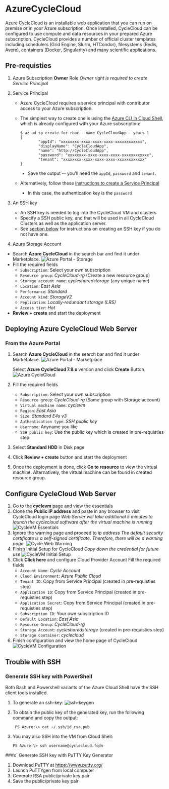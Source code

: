 # AzureCycleCloud
Azure CycleCloud is an installable web application that you can run on premise or in your Azure subscription. Once installed, CycleCloud can be configured to use compute and data resources in your prepared Azure subscription. CycleCloud provides a number of official cluster templates including schedulers (Grid Engine, Slurm, HTCondor), filesystems (Redis, Avere), containers (Docker, Singularity) and many scientific applications. 

## Pre-requisties
1. Azure Subscription **Owner** Role
    *Owner right is required to create Service Principal*
2. Service Principal
    - Azure CycleCloud requires a service principal with contributor access to your Azure subscription. 

    - The simplest way to create one is using the [Azure CLI in Cloud Shell](https://shell.azure.com), which is already configured with your Azure subscription:
        ```
        $ az ad sp create-for-rbac --name CycleCloudApp --years 1
        {
                "appId": "xxxxxxxx-xxxx-xxxx-xxxx-xxxxxxxxxxxx",
                "displayName": "CycleCloudApp",
                "name": "http://CycleCloudApp",
                "password": "xxxxxxxx-xxxx-xxxx-xxxx-xxxxxxxxxxxx",
                "tenant": "xxxxxxxx-xxxx-xxxx-xxxx-xxxxxxxxxxxx"
        }
        ```
        - Save the output -- you'll need the `appId`, `password` and `tenant`. 

    - Alternatively, follow these [instructions to create a Service Principal](https://docs.microsoft.com/en-us/azure/azure-resource-manager/resource-group-create-service-principal-portal) 
        -  In this case, the authentication key is the `password`

3. An SSH key

    - An SSH key is needed to log into the CycleCloud VM and clusters
    - Specify a SSH public key, and that will be used in all CycleCloud Clusters as well as the application server.
    - See [section below](#trouble-with-ssh) for instructions on creating an SSH key if you do not have one.

4. Azure Storage Account
- Search **Azure CycleCloud** in the search bar and find it under Marketplace.
    ![Azure Portal - Storage](/images/cyclecloud_storageac.png)
- Fill the required fields
    - `Subscription`: Select your own subscription
    - `Resource group`: *CycleCloud-rg* (Create a new resource group)
    - `Storage account name`: *cyclesharedstorage* (any unique name)
    - `Location`: *East Asia*
    - `Performance`: *Standard*
    - `Account kind`: *StorageV2*
    - `Peplication`: *Locally-redundant storage (LRS)*
    - `Access tier`: *Hot*
- **Review + create** and start the deployment

## Deploying Azure CycleCloud Web Server
### From the Azure Portal
1. Search **Azure CycleCloud** in the search bar and find it under Marketplace.
    ![Azure Portal - Marketplace](/images/cyclecloud_marketplace.png)

    Select **Azure CycleCloud 7.9.x** version and click **Create** Button.
    ![Azure CycleCloud](/images/cyclecloud_description.png)
2. Fill the required fields 
    - `Subscription`: Select your own subscription
    - `Resource group`: *CycleCloud-rg* (Same group with Storage account)
    - `Virtual machine name`: *cyclevm*
    - `Region`: *East Asia*
    - `Size`: *Standard E4s v3*
    - `Authentication type`: *SSH public key*
    - `Username`: Anyname you like
    - `SSH public key`: Use the public key which is created in pre-requisties step
3. Select **Standard HDD** in Disk page
4. Click **Review + create** button and start the deployment
5. Once the deployment is done, click **Go to resource** to view the virtual machine. Alternatively, the virtual machine can be found in created resource group.

## Configure CycleCloud Web Server
1. Go to the **cyclevm** page and view the essentials
2. Clone the **Public IP address** and paste in any browser to visit CycleCloud login page
    *Web Server will take additional 5 minutes to launch the cyclecloud software after the virtual machine is running*
    ![CycleVM Essentials](/images/cyclecloud_vm.png)
3. Ignore the warning page and proceed to *ip address* 
    *The default security certificate is a self-signed certificate. Therefore, there will be a warning page.*
    ![Cycle Web Warning](/images/cyclecloud_warning.png)
4. Finish Initial Setup for CycleCloud
    *Copy down the credential for future use*
    ![CycleVM Initial Setup](/images/cyclecloud_initialsetup.png)
5. Click **Click here** and configure Cloud Provider Account
    Fill the required fields
    - `Account Name`: *Cycle Account*
    - `Cloud Environment`: *Azure Public Cloud*
    - `Tenant ID`: Copy from Service Principal (created in pre-requisties step)
    - `Application ID`: Copy from Service Principal (created in pre-requisties step)
    - `Application Secret`: Copy from Service Principal (created in pre-requisties step)
    - `Subscription ID`: Your own subscription ID
    - `Default Location`: *East Asia*
    - `Resource Group`: *CycleCloud-rg*
    - `Storage Account`: *cyclesharedstorage* (created in pre-requisties step)
    - `Storage Container`: *cyclecloud*
6. Finish configuration and view the home page of CycleCloud 
    ![CycleVM Configuration](/images/cyclecloud_home.png)

## Trouble with SSH
### Generate SSH key with PowerShell 
Both Bash and Powershell variants of the Azure Cloud Shell have the SSH client tools installed.
1. To generate an ssh-key:
![ssh-keygen](images/powershell-ssh-keygen.png)

2. To obtain the public key of the generated key, run the following command and copy the output:

        PS Azure:\> cat ~/.ssh/id_rsa.pub

3. You may also SSH into the VM from Cloud Shell:

       PS Azure:\> ssh username@cyclecloud.fqdn 

###x` Generate SSH key with PuTTY Key Generator
1. Download PuTTY at https://www.putty.org/
2. Launch PuTTYgen from local computer 
3. Generate RSA public/private key pair
4. Save the public/private key pair 